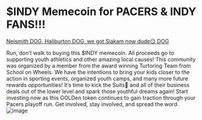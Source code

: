 # $INDY Memecoin for PACERS & INDY FANS!!!
[Neismith DOG, Haliburton DOG, we got Siakam now dude😏 DOG](https://fox59.com/sports/pacers/pacers-top-bucks-in-nail-biter-at-gainbridge-fieldhouse-claim-series-lead/) 

Run, don’t walk to buying this $INDY memecoin. All proceeds go to supporting youth athletics and other amazing local causes! This community was organized by a member from the award winning Turtoring Team from School on Wheels. We have the intentions to bring your kids closer to the action in sporting events, organized youth camps, and many more future rewards opportunities! It’s time to kick the Suits💼 and all of their business deals out of the lower level and spark those youthful dreams again! Start investing now as this GOLDen token continues to gain traction through your Pacers playoff run. Get involved, stay involved, and spread the word.
![image](https://github.com/user-attachments/assets/1fb8b721-72a1-4ecd-ab18-110b4217caea)
